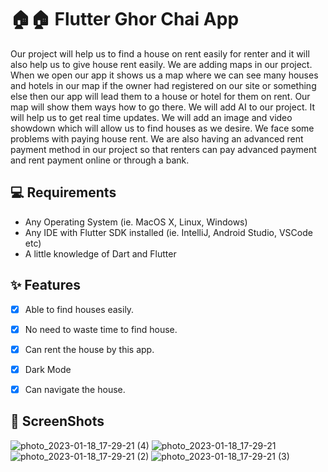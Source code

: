 # 🏠🏠 Flutter Ghor Chai App


Our project will help us to find a house on rent easily for renter and it will also help us to give house rent easily. We are adding maps in our project. When we open our app it shows us a map where we can see many houses and hotels in our map if the owner had registered on our site or something else then our app will lead them to a house or hotel for them on rent. Our map will show them ways how to go there. We will add AI to our project. It will help us to get real time updates. We will add an image and video showdown which will allow us to find houses as we desire. We face some problems with paying house rent. We are also having an advanced rent payment method in our project so that renters can pay advanced payment and rent payment online or through a bank.

## 💻 Requirements

- Any Operating System (ie. MacOS X, Linux, Windows)
- Any IDE with Flutter SDK installed (ie. IntelliJ, Android Studio, VSCode etc)
- A little knowledge of Dart and Flutter

## ✨ Features

- [x] Able to find houses easily.
- [x] No need to waste time to find house.
- [x] Can rent the house by this app.
- [x] Dark Mode
- [x] Can navigate the house. 


## 📸 ScreenShots

![photo_2023-01-18_17-29-21 (4)](https://user-images.githubusercontent.com/79445891/213160466-86e61621-0ad6-45da-a9fd-caa9bc018221.jpg)
![photo_2023-01-18_17-29-21](https://user-images.githubusercontent.com/79445891/213160471-f06cf246-dcb5-405c-a3a3-a1d80a7d92c5.jpg)
![photo_2023-01-18_17-29-21 (2)](https://user-images.githubusercontent.com/79445891/213160476-c88d8c4a-a104-4c94-a05b-31bb880024cf.jpg)
![photo_2023-01-18_17-29-21 (3)](https://user-images.githubusercontent.com/79445891/213160482-a8ff13fb-de7c-4993-b2e3-e3b104f7fb0f.jpg)

